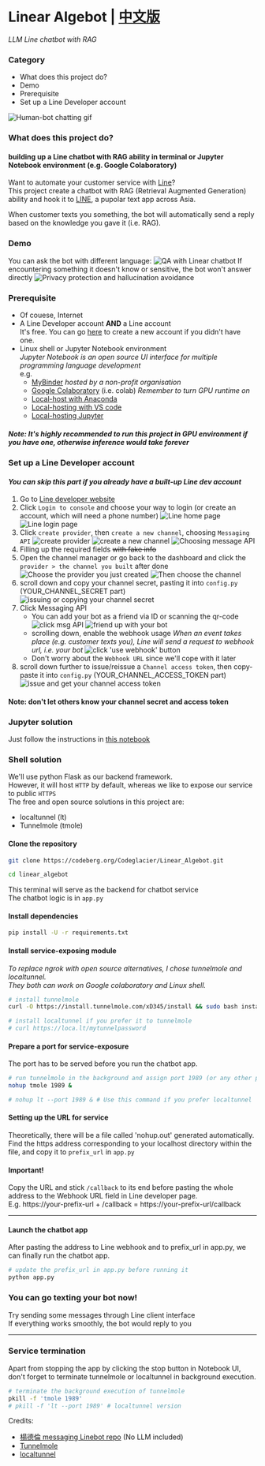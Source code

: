 # Linear Algebot \| [中文版](https://codeberg.org/Codeglacier/Linear_Algebot/src/branch/main/README-zh.md)
_LLM Line chatbot with RAG_

### Category
* What does this project do?
* Demo
* Prerequisite
* Set up a Line Developer account

![Human-bot chatting gif](https://codeberg.org/Codeglacier/Linear_Algebot/raw/branch/main/Linear%20algebot.gif)

### What does this project do?
#### building up a Line chatbot with RAG ability in terminal or Jupyter Notebook environment (e.g. Google Colaboratory) 

Want to automate your customer service with [Line](https://www.line.me/en/)?  
This project create a chatbot with RAG (Retrieval Augmented Generation) ability and hook it to [LINE](https://www.line.me/en/), a pupolar text app across Asia.

When customer texts you something, the bot will automatically send a reply based on the knowledge you gave it (i.e. RAG).

### Demo
You can ask the bot with different language:
![QA with Linear chatbot](https://codeberg.org/Codeglacier/Linear_Algebot/raw/branch/main/demo/chat_demo_host.png)
If encountering something it doesn't know or sensitive, the bot won't answer directly
![Privacy protection and hallucination avoidance](https://codeberg.org/Codeglacier/Linear_Algebot/raw/branch/main/demo/chat_demo_host0.png)

### Prerequisite
* Of couese, Internet
* A Line Developer account **AND** a Line account  
  It's free. You can go [here](https://developers.line.biz/en/) to create a new account if you didn't have one.
* Linux shell or Jupyter Notebook environment  
_Jupyter Notebook is an open source UI interface for multiple programming language development_  
e.g. 
    * [MyBinder](https://mybinder.org/)
      _hosted by a non-profit organisation_
    * [Google Colaboratory](https://colab.research.google.com/) (i.e. colab)
      _Remember to turn GPU runtime on_
    * [Local-host with Anaconda](https://www.anaconda.com/download)
    * [Local-hosting with VS code](https://code.visualstudio.com/)
    * [Local-hosting Jupyter](https://jupyter.org/install) 
##### Note: It's highly recommended to run this project in GPU environment if you have one, otherwise inference would take forever

### Set up a Line Developer account
#### _You can skip this part if you already have a built-up Line dev account_
1. Go to [Line developer website](https://developers.line.biz/en/)
2. Click `Login to console` and choose your way to login (or create an account, which will need a phone number)
![Line home page](https://codeberg.org/Codeglacier/Linear_Algebot/raw/branch/main/line_account/home_page.png)
![Line login page](https://codeberg.org/Codeglacier/Linear_Algebot/raw/branch/main/line_account/login.png)
3. Click `create provider`, then `create a new channel`, choosing `Messaging API`
![create provider](https://codeberg.org/Codeglacier/Linear_Algebot/raw/branch/main/line_account/click_provider.png)
![create a new channel](https://codeberg.org/Codeglacier/Linear_Algebot/raw/branch/main/line_account/create_channel.png)
![Choosing message API](https://codeberg.org/Codeglacier/Linear_Algebot/raw/branch/main/line_account/choose_msg_api.png)
4. Filling up the required fields ~~with fake info~~
5. Open the channel manager or go back to the dashboard and click the `provider > the channel you built` after done
![Choose the provider you just created](https://codeberg.org/Codeglacier/Linear_Algebot/raw/branch/main/line_account/click_provider.png)
![Then choose the channel](https://codeberg.org/Codeglacier/Linear_Algebot/raw/branch/main/line_account/click_channel.png)
6. scroll down and copy your channel secret, pasting it into `config.py` (YOUR_CHANNEL_SECRET part)
![issuing or copying your channel secret](https://codeberg.org/Codeglacier/Linear_Algebot/raw/branch/main/line_account/channel_secret.png)
7. Click Messaging API
    * You can add your bot as a friend via ID or scanning the qr-code
    ![click msg API](https://codeberg.org/Codeglacier/Linear_Algebot/raw/branch/main/line_account/click_messaging_API.png)
    ![friend up with your bot](https://codeberg.org/Codeglacier/Linear_Algebot/raw/branch/main/line_account/add_your_bot.png)
    * scrolling down, enable the webhook usage
    _When an event takes place (e.g. customer texts you), Line will send a request to webhook url, i.e. your bot_
    ![click 'use webhook' button](https://codeberg.org/Codeglacier/Linear_Algebot/raw/branch/main/line_account/enable_webhook.png)
    * Don't worry about the `Webhook URL` since we'll cope with it later
8. scroll down further to issue\/reissue a `Channel access token`, then copy-paste it into `config.py` (YOUR_CHANNEL_ACCESS_TOKEN part)
![issue and get your channel access token](https://codeberg.org/Codeglacier/Linear_Algebot/raw/branch/main/line_account/issue_channel_token.png)
#### Note: don't let others know your channel secret and access token

### Jupyter solution
Just follow the instructions in [this notebook](https://codeberg.org/Codeglacier/Linear_Algebot/raw/branch/main/chatbot.ipynb)

### Shell solution
We'll use python Flask as our backend framework.  
However, it will host `HTTP` by default, whereas we like to expose our service to public `HTTPS`  
The free and open source solutions in this project are:
* localtunnel (lt)
* Tunnelmole (tmole)

#### Clone the repository  
```bash
git clone https://codeberg.org/Codeglacier/Linear_Algebot.git

cd linear_algebot
```

This terminal will serve as the backend for chatbot service  
The chatbot logic is in `app.py`

#### Install dependencies
```bash
pip install -U -r requirements.txt
```

#### Install service-exposing module
_To replace ngrok with open source alternatives, I chose tunnelmole and localtunnel.  
They both can work on Google colaboratory and Linux shell._

```bash
# install tunnelmole
curl -O https://install.tunnelmole.com/xD345/install && sudo bash install

# install localtunnel if you prefer it to tunnelmole
# curl https://loca.lt/mytunnelpassword
```

#### Prepare a port for service-exposure
The port has to be served before you run the chatbot app.

```bash
# run tunnelmole in the background and assign port 1989 (or any other port you like)
nohup tmole 1989 & 

# nohup lt --port 1989 & # Use this command if you prefer localtunnel
```

#### Setting up the URL for service
Theoretically, there will be a file called 'nohup.out' generated automatically.  
Find the https address corresponding to your localhost directory within the file, and copy it to `prefix_url` in `app.py`

#### **Important!**
Copy the URL and stick `/callback` to its end before pasting the whole address to the Webhook URL field in Line developer page.  
E.g. https://your-prefix-url \+ /callback = https://your-prefix-url/callback

---

#### Launch the chatbot app
After pasting the address to Line webhook and to prefix_url in app.py, we can finally run the chatbot app.
```bash
# update the prefix_url in app.py before running it
python app.py
```

### You can go texting your bot now!
Try sending some messages through Line client interface  
If everything works smoothly, the bot would reply to you

---

### Service termination
Apart from stopping the app by clicking the stop button in Notebook UI, don't forget to terminate tunnelmole or localtunnel in background execution.

```bash
# terminate the background execution of tunnelmole
pkill -f 'tmole 1989'
# pkill -f 'lt --port 1989' # localtunnel version
```

Credits:
* [楊德倫 messaging Linebot repo](https://github.com/telunyang/python_linebot_messaging_api) (No LLM included)
* [Tunnelmole](https://tunnelmole.com/docs/)
* [localtunnel](https://github.com/localtunnel/localtunnel)





